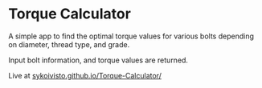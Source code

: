 # Torque Calculator

A simple app to find the optimal torque values for various bolts depending on diameter, thread type, and grade.

Input bolt information, and torque values are returned.

Live at [sykoivisto.github.io/Torque-Calculator/](https://sykoivisto.github.io/Torque-Calculator/)